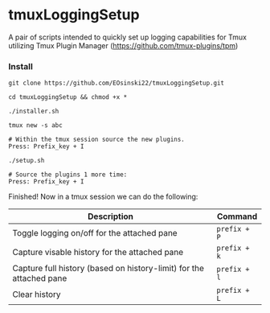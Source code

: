 # tmuxLoggingSetup
A pair of scripts intended to quickly set up logging capabilities for Tmux utilizing Tmux Plugin Manager (https://github.com/tmux-plugins/tpm)

### Install
`git clone https://github.com/EOsinski22/tmuxLoggingSetup.git`

`cd tmuxLoggingSetup && chmod +x *`

`./installer.sh`

`tmux new -s abc`

```
# Within the tmux session source the new plugins.
Press: Prefix_key + I
```

`./setup.sh`

```
# Source the plugins 1 more time: 
Press: Prefix_key + I
```

Finished! Now in a tmux session we can do the following:

Description|Command
-|- 
Toggle logging on/off for the attached pane|`prefix + P`
Capture visable history for the attached pane|`prefix + k`
Capture full history (based on history-limit) for the attached pane|`prefix + l`
Clear history|`prefix + L`

